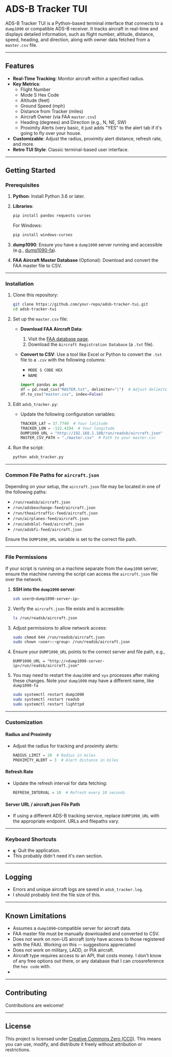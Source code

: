 # **ADS-B Tracker TUI**
ADS-B Tracker TUI is a Python-based terminal interface that connects to a `dump1090` or compatible ADS-B receiver. It tracks aircraft in real-time and displays detailed information, such as flight number, altitude, distance, speed, heading, and direction, along with owner data fetched from a `master.csv` file.

---

## **Features**
- **Real-Time Tracking**: Monitor aircraft within a specified radius.
- **Key Metrics**:
  - Flight Number
  - Mode S Hex Code
  - Altitude (feet)
  - Ground Speed (mph)
  - Distance from Tracker (miles)
  - Aircraft Owner (via FAA `master.csv`)
  - Heading (degrees) and Direction (e.g., N, NE, SW)
  - Proximity Alerts (very basic, it just adds "YES" to the alert tab if it's going to fly over your house. 
- **Customizable**: Adjust the radius, proximity alert distance, refresh rate, and more.
- **Retro TUI Style**: Classic terminal-based user interface.

---

## **Getting Started**

### **Prerequisites**
1. **Python**: Install Python 3.6 or later.
2. **Libraries**:
   ```bash
   pip install pandas requests curses
   ```
   For Windows:
   ```bash
   pip install windows-curses
   ```

3. **dump1090**: Ensure you have a `dump1090` server running and accessible (e.g., [dump1090-fa](https://github.com/flightaware/dump1090)).

4. **FAA Aircraft Master Database** (Optional): Download and convert the FAA master file to CSV.

---

### **Installation**
1. Clone this repository:
   ```bash
   git clone https://github.com/your-repo/adsb-tracker-tui.git
   cd adsb-tracker-tui
   ```

2. Set up the `master.csv` file:
   - **Download FAA Aircraft Data**:
     1. Visit the [FAA database page](https://registry.faa.gov/aircraftinquiry/).
     2. Download the `Aircraft Registration Database` (a `.txt` file).

   - **Convert to CSV**:
     Use a tool like Excel or Python to convert the `.txt` file to a `.csv` with the following columns:
     - `MODE S CODE HEX`
     - `NAME`
     ```python
     import pandas as pd
     df = pd.read_csv("MASTER.txt", delimiter="|")  # Adjust delimiter as necessary
     df.to_csv("master.csv", index=False)
     ```

3. Edit `adsb_tracker.py`:
   - Update the following configuration variables:
     ```python
     TRACKER_LAT = 37.7749  # Your latitude
     TRACKER_LON = -122.4194  # Your longitude
     DUMP1090_URL = "http://192.168.1.100/run/readsb/aircraft.json"  # Your dump1090 server
     MASTER_CSV_PATH = "./master.csv"  # Path to your master.csv
     ```

4. Run the script:
   ```bash
   python adsb_tracker.py
   ```

---

### **Common File Paths for `aircraft.json`**
Depending on your setup, the `aircraft.json` file may be located in one of the following paths:
- `/run/readsb/aircraft.json`
- `/run/adsbexchange-feed/aircraft.json`
- `/run/theairtraffic-feed/aircraft.json`
- `/run/airplanes-feed/aircraft.json`
- `/run/adsblol-feed/aircraft.json`
- `/run/adsbfi-feed/aircraft.json`

Ensure the `DUMP1090_URL` variable is set to the correct file path.

---

### **File Permissions**
If your script is running on a machine separate from the `dump1090` server, ensure the machine running the script can access the `aircraft.json` file over the network.

1. **SSH into the `dump1090` server**:
   ```bash
   ssh user@<dump1090-server-ip>
   ```

2. Verify the `aircraft.json` file exists and is accessible:
   ```bash
   ls /run/readsb/aircraft.json
   ```

3. Adjust permissions to allow network access:
   ```bash
   sudo chmod 644 /run/readsb/aircraft.json
   sudo chown <user>:<group> /run/readsb/aircraft.json
   ```

4. Ensure your `DUMP1090_URL` points to the correct server and file path, e.g.,
   ```
   DUMP1090_URL = "http://<dump1090-server-ip>/run/readsb/aircraft.json"
   ```
5. You may need to restart the `dump1090` and `xyx` processes after making these changes. Note your `dump1090` may have a different name, like `dump1090-fa`
   ```bash
   sudo systemctl restart dump1090
   sudo systemctl restart readsb
   sudo systemctl restart lighttpd
   ```
   

---

### **Customization**

#### **Radius and Proximity**
- Adjust the radius for tracking and proximity alerts:
  ```python
  RADIUS_LIMIT = 20  # Radius in miles
  PROXIMITY_ALERT = 3  # Alert distance in miles
  ```

#### **Refresh Rate**
- Update the refresh interval for data fetching:
  ```python
  REFRESH_INTERVAL = 10  # Refresh every 10 seconds
  ```

#### **Server URL / aircraft.json File Path**
- If using a different ADS-B tracking service, replace `DUMP1090_URL` with the appropriate endpoint. URLs and filepaths vary. 

---

### **Keyboard Shortcuts**
- **`q`**: Quit the application.
- This probably didn't need it's own section. 

---

## **Logging**
- Errors and unique aircraft logs are saved in `adsb_tracker.log`.
- I should probably limit the file size of this. 

---

## **Known Limitations**
- Assumes a `dump1090`-compatible server for aircraft data.
- FAA master file must be manually downloaded and converted to CSV.
- Does not work on non-US aircraft (only have access to those registered with the FAA). Working on this -- suggestions appreciated
- Does not work on military, LADD, or PIA aircraft. 
- Aircraft type requires access to an API, that costs money. I don't know of any free options out there, or any database that I can crossreference the `hex code` with.
- 

---

## **Contributing**
Contributions are welcome!

---

## **License**
This project is licensed under [Creative Commons Zero (CC0)](https://creativecommons.org/publicdomain/zero/1.0/). This means you can use, modify, and distribute it freely without attribution or restrictions.

